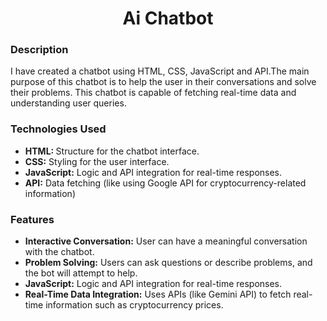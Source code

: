 
<h1 align="center">Ai Chatbot</h1>
    <h3 align="left">Description
</h3>
 <p>
I have created a chatbot using HTML, CSS, JavaScript and API.The main purpose of this chatbot is to help the user in their conversations and solve their problems. This chatbot is capable of fetching real-time data and understanding user queries.

</p>
<h3 align="left" >Technologies Used</h3>
<ul>
    <li><b>HTML: </b>Structure for the chatbot interface.</li>
      <li><b>CSS:</b> Styling for the user interface.</li>
      <li><b>JavaScript:</b> Logic and API integration for real-time responses.
</li>
    <li><b>API:</b> Data fetching (like using Google API for cryptocurrency-related information)</li>
</ul>
<h3 align="left"  > Features</h3>
<ul>
    <li><b>Interactive Conversation:</b> User can have a meaningful conversation with the chatbot.</li>
      <li><b>Problem Solving:</b> Users can ask questions or describe problems, and the bot will attempt to help.</li>
      <li><b>JavaScript:</b> Logic and API integration for real-time responses.
</li>
    <li><b>Real-Time Data Integration:</b> Uses APIs (like Gemini API) to fetch real-time information such as cryptocurrency prices.</li>
</ul>


 

